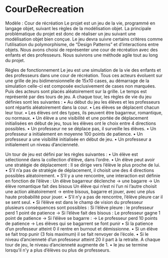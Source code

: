 # CourDeRecreation

Modèle : Cour de récréation
Le projet est un jeu de la vie, programmé en langage objet, suivant les règles de la
modélisation objet. La principale problématique du projet est donc de réaliser un jeu
suivant une modélisation objet bien conçue. Le jeu devra suivre certains critères comme
l’utilisation du polymorphisme, de “Design Patterns” et d’interactions entre objets. Nous
avons choisi de représenter une cour de récréation avec des enfants et des professeurs.
Nous suivrons une méthode agile tout au long du projet.

Règles de fonctionnement
Le jeu est une simulation de la vie des enfants et des professeurs dans une cour de
récréation. Tous ces acteurs évoluent sur une grille de jeu bidimensionnelle de 15x10
cases, au démarrage de la simulation celle-ci est composée exclusivement de cases non
marquées. Puis des acteurs sont placés aléatoirement sur la grille.
Le temps est représenté par des tours de jeu. A chaque tour, les règles de vie du jeu
définies sont les suivantes :
• Au début du jeu les élèves et les professeurs sont répartis aléatoirement dans la
cour.
• Les élèves se déplacent chacun leur tour.
• Les élèves ont des types, ils peuvent être bagarreur, romantique, ou normaux.
• Un élève a une visibilité et une portée de déplacement initialisées en début de jeu,
tous les élèves ont le choix entre 4 directions possibles.
• Un professeur ne se déplace pas, il surveille les élèves.
• Un professeur a initialement en moyenne 100 points de patience.
• Un professeur a une visibilité initialisée en début de jeu.
• Un professeur a initialement un niveau d’ancienneté.

Un tour de jeu est défini par les règles suivantes :
• Un élève est sélectionné dans la collection d’élève, dans l’ordre.
• Un élève peut avoir une stratégie de déplacement : Il se dirige vers l’élève le plus
proche de lui.
• S’il n’a pas de stratégie de déplacement, il choisit une des 4 directions possibles
aléatoirement.
• S’il y a une rencontre, une interaction est définie en fonction de l’élève :
Un élève bagarreur déclenche → une bagarre
→ Un élève romantique fait des bisous
Un élève qui n’est ni l’un ni l’autre choisit une action aléatoirement →
entre bisous, bagarre et jouer, avec une plus haute probabilité pour jouer.
• S’il n’y a pas de rencontre, l’élève pleure car il se sent seul.
• Si l’élève est dans le champ de vision du professeur plusieurs conséquences sont
possibles :
Si l’élève pleure :
le professeur perd 1 point de patience →
Si l’élève fait des bisous :
Le professeur gagne 1 point de patience →
Si l’élève se bagarre :
→ Le professeur perd 10 points de patience
→ Les élèves qui se bagarrent se font punir
• Si la patience d’un professeur atteint 0 il rentre en burnout et démissionne.
• Si un élève se fait trop punir (3 fois maximum) il se fait renvoyer de l’école.
• Si le niveau d’ancienneté d’un professeur atteint 20 il part à la retraite. A chaque
tour de jeu, le niveau d’ancienneté augmente de 1.
• le jeu se termine lorsqu’il n’y a plus d’élèves ou plus de professeurs.
